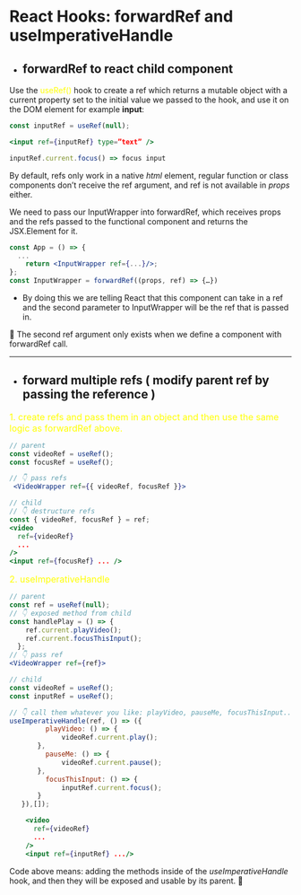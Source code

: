 # React Hooks: forwardRef and useImperativeHandle

- ## forwardRef to react child component

Use the <span style="color:yellow">useRef()</span> hook to create a ref which returns a mutable object with a current property set to the initial value we passed to the hook, and use it on the DOM element for example **input**:

```jsx
const inputRef = useRef(null);

<input ref={inputRef} type=”text” />

inputRef.current.focus() => focus input
```

By default, refs only work in a native _html_ element, regular function or class components don’t receive the ref argument, and ref is not available in _props_ either.

We need to pass our InputWrapper into forwardRef, which receives props and the refs passed to the functional component and returns the JSX.Element for it.

```jsx
const App = () => {
  ...
	return <InputWrapper ref={...}/>;
};
const InputWrapper = forwardRef((props, ref) => {…})
```

- By doing this we are telling React that this component can take in a ref and the second parameter to InputWrapper will be the ref that is passed in.

🔴 The second ref argument only exists when we define a component with forwardRef call.

<hr />

- ## forward multiple refs ( modify parent ref by passing the reference )
<div style='color:yellow; font-size:16px' >1. create refs and pass them in an object and then use the same logic as forwardRef above.</div>

```jsx
// parent
const videoRef = useRef();
const focusRef = useRef();

// 👇 pass refs
 <VideoWrapper ref={{ videoRef, focusRef }}>
```

```jsx
// child
// 👇 destructure refs
const { videoRef, focusRef } = ref;
<video
  ref={videoRef}
  ...
/>
<input ref={focusRef} ... />
```

<div style='color:yellow; font-size:16px' >2. useImperativeHandle</div>

```jsx
// parent
const ref = useRef(null);
// 👇 exposed method from child
const handlePlay = () => {
    ref.current.playVideo();
    ref.current.focusThisInput();
  };
// 👇 pass ref
<VideoWrapper ref={ref}>
```

```jsx
// child
const videoRef = useRef();
const inputRef = useRef();

// 👇 call them whatever you like: playVideo, pauseMe, focusThisInput...
useImperativeHandle(ref, () => ({
         playVideo: () => {
             videoRef.current.play();
       },
         pauseMe: () => {
             videoRef.current.pause();
       },
         focusThisInput: () => {
             inputRef.current.focus();
       }
   }),[]);

    <video
      ref={videoRef}
      ...
    />
    <input ref={inputRef} .../>

```

Code above means: adding the methods inside of the _useImperativeHandle_ hook, and then they will be exposed and usable by its parent. 🙌
